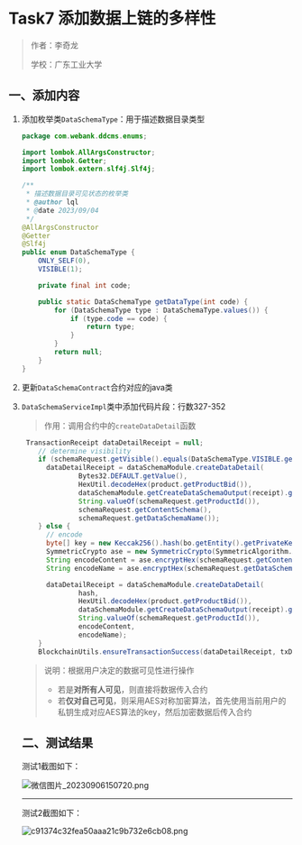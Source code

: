 # Task7 添加数据上链的多样性

> 作者：李奇龙
>
> 学校：广东工业大学

## 一、添加内容

1. 添加枚举类`DataSchemaType`：用于描述数据目录类型

   ```java
   package com.webank.ddcms.enums;
   
   import lombok.AllArgsConstructor;
   import lombok.Getter;
   import lombok.extern.slf4j.Slf4j;
   
   /**
    * 描述数据目录可见状态的枚举类
    * @author lql
    * @date 2023/09/04
    */
   @AllArgsConstructor
   @Getter
   @Slf4j
   public enum DataSchemaType {
       ONLY_SELF(0),
       VISIBLE(1);
   
       private final int code;
   
       public static DataSchemaType getDataType(int code) {
           for (DataSchemaType type : DataSchemaType.values()) {
               if (type.code == code) {
                   return type;
               }
           }
           return null;
       }
   }
   ```

2. 更新`DataSchemaContract`合约对应的java类

3. `DataSchemaServiceImpl`类中添加代码片段：行数327-352

   > 作用：调用合约中的`createDataDetail`函数

   ```java
   	TransactionReceipt dataDetailReceipt = null;
       // determine visibility
       if (schemaRequest.getVisible().equals(DataSchemaType.VISIBLE.getCode())) {
         dataDetailReceipt = dataSchemaModule.createDataDetail(
                 Bytes32.DEFAULT.getValue(),
                 HexUtil.decodeHex(product.getProductBid()),
                 dataSchemaModule.getCreateDataSchemaOutput(receipt).getValue1(),
                 String.valueOf(schemaRequest.getProductId()),
                 schemaRequest.getContentSchema(),
                 schemaRequest.getDataSchemaName());
       } else {
         // encode
         byte[] key = new Keccak256().hash(bo.getEntity().getPrivateKey().getBytes(StandardCharsets.UTF_8));
         SymmetricCrypto ase = new SymmetricCrypto(SymmetricAlgorithm.AES,key);
         String encodeContent = ase.encryptHex(schemaRequest.getContentSchema());
         String encodeName = ase.encryptHex(schemaRequest.getDataSchemaName());
   
         dataDetailReceipt = dataSchemaModule.createDataDetail(
                 hash,
                 HexUtil.decodeHex(product.getProductBid()),
                 dataSchemaModule.getCreateDataSchemaOutput(receipt).getValue1(),
                 String.valueOf(schemaRequest.getProductId()),
                 encodeContent,
                 encodeName);
       }
       BlockchainUtils.ensureTransactionSuccess(dataDetailReceipt, txDecoder);
   ```

   > 说明：根据用户决定的数据可见性进行操作
   >
   > * 若是**对所有人可见**，则直接将数据传入合约
   > * 若**仅对自己可见**，则采用AES对称加密算法，首先使用当前用户的私钥生成对应AES算法的key，然后加密数据后传入合约

   ## 二、测试结果

   测试1截图如下：

   ![微信图片_20230906150720.png](https://x.imgs.ovh/x/2023/09/06/64f8277bb0511.png)

   ---

   测试2截图如下：

   ![c91374c32fea50aaa21c9b732e6cb08.png](https://x.imgs.ovh/x/2023/09/06/64f827a950ba7.png)